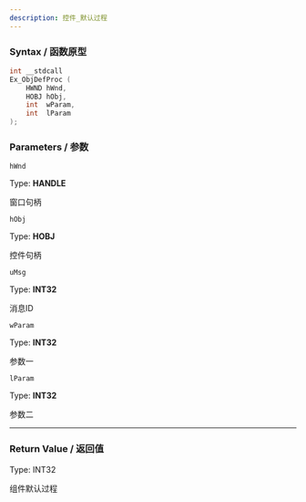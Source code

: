 ```yaml
---
description: 控件_默认过程
---
```


### Syntax / 函数原型

```C++
int __stdcall 
Ex_ObjDefProc (
    HWND hWnd,
    HOBJ hObj,
    int  wParam,
    int  lParam
);

```


### Parameters / 参数

`hWnd`

Type: **HANDLE**

窗口句柄

`hObj`

Type: **HOBJ**

控件句柄

`uMsg`

Type: **INT32**

消息ID

`wParam`

Type: **INT32**

参数一

`lParam`

Type: **INT32**

参数二

---

### Return Value / 返回值

Type: INT32

组件默认过程
